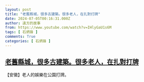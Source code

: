 ```yaml
---
layout: post
title: "老舊縣城，很多古建築。很多老人，在扎對打牌"
date: 2024-07-05T00:16:31.000Z
author: 遠方的故事
from: https://www.youtube.com/watch?v=IHlyGaU1s6M
tags: [ 石炳锋 ]
comments: True
categories: [ 石炳锋 ]
---
```

<!--1720138591000-->
[老舊縣城，很多古建築。很多老人，在扎對打牌](https://www.youtube.com/watch?v=IHlyGaU1s6M)
------

<div>
【安徽】老人的娛樂在公園打牌。
</div>

